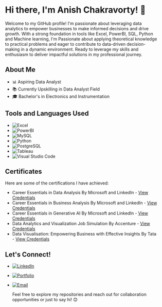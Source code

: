 # Hi there, I'm Anish Chakravorty! 👋

Welcome to my GitHub profile! I'm passionate about leveraging data analytics to empower businesses to make informed decisions and drive growth. With a strong foundation in tools like Excel, PowerBI, SQL, Python and Machine learning, I'm Passionate about applying theoretical knowledge to practical problems and eager to contribute to data-driven decision-making in a dynamic environment. Ready to leverage my skills and enthusiasm to deliver impactful solutions in my professional journey.

## About Me
- 📊 Aspiring Data Analyst
- 📚 Currently Upskilling in Data Analyst Field
- 🎓 Bachelor's in Electronics and Instrumentation

## Tools and Languages Used
- ![Excel](https://img.shields.io/badge/Excel-217346?style=for-the-badge&logo=microsoft-excel&logoColor=white)
- ![PowerBI](https://img.shields.io/badge/PowerBI-F2C811?style=for-the-badge&logo=power-bi&logoColor=black)
- ![MySQL](https://img.shields.io/badge/MySQL-4479A1?style=for-the-badge&logo=mysql&logoColor=white)
- ![Python](https://img.shields.io/badge/Python-3776AB?style=for-the-badge&logo=python&logoColor=white)
- ![PostgreSQL](https://img.shields.io/badge/PostgreSQL-4169E1?style=for-the-badge&logo=postgresql&logoColor=white)
- ![Tableau](https://img.shields.io/badge/Tableau-E97627?style=for-the-badge&logo=tableau&logoColor=white)
- ![Visual Studio Code](https://img.shields.io/badge/Visual_Studio_Code-0078D4?style=for-the-badge&logo=visual%20studio%20code&logoColor=white)

## Certificates
Here are some of the certifications I have achieved:

- Career Essentials in Data Analysis By Microsoft and LinkedIn - [View Credentials](https://www.linkedin.com/learning/certificates/a64946567922690e849ae2b674ff36ea01eabceb11c95740e5a0b130ecc58f2f)
- Career Essentials in Business Analysis By Microsoft and LinkedIn - [View Credentials](https://www.linkedin.com/learning/certificates/b659fadc87d4b2db1eae4429d99c7f5355bd08773e0e603f5ceee2242aff58bd)
- Career Essentials in Generative AI By Microsoft and LinkedIn - [View Credentials](https://www.linkedin.com/learning/certificates/e99ac7d9a0b6da54adadb0aa3d326b88b5b7e94df4bf1969f1096e0c8905730f)
- Data Analytics and Visualization Job Simulation By Accenture - [View Credentials](https://forage-uploads-prod.s3.amazonaws.com/completion-certificates/Accenture%20North%20America/hzmoNKtzvAzXsEqx8_Accenture%20North%20America_SfcN2FPC88EpKRTwb_1716228402005_completion_certificate.pdf)
- Data Visualisation: Empowering Business with Effective Insights By Tata - [View Credentials](https://forage-uploads-prod.s3.amazonaws.com/completion-certificates/Tata/MyXvBcppsW2FkNYCX_Tata%20Group_SfcN2FPC88EpKRTwb_1720977145010_completion_certificate.pdf)



## Let's Connect!
- [![LinkedIn](https://img.shields.io/badge/LinkedIn-0A66C2?style=for-the-badge&logo=linkedin&logoColor=white)](https://www.linkedin.com/in/anish-chakravorty)
- [![Portfolio](https://img.shields.io/badge/Portfolio-000000?style=for-the-badge&logo=datacamp&logoColor=white)](https://anishchakravorty.github.io/)
- [![Email](https://img.shields.io/badge/Email-D14836?style=for-the-badge&logo=gmail&logoColor=white)](mailto:anishntpc1234@gmail.com)

  Feel free to explore my repositories and reach out for collaboration opportunities or just to say hi! 😊  
